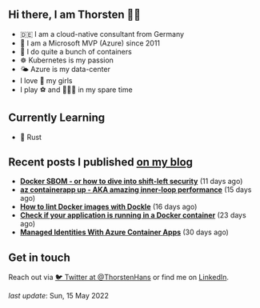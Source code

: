 ## Hi there, I am Thorsten 👋🏼

- 🇩🇪 I am a cloud-native consultant from Germany
- 🔷 I am a Microsoft MVP (Azure) since 2011
- 🐳 I do quite a bunch of containers
- ☸️ Kubernetes is my passion
- 🌤 Azure is my data-center
- I love 💞 my girls
- I play ⚽️ and 🏃🏻‍♂️ in my spare time

## Currently Learning

- 🦀 Rust

## Recent posts I published [on my blog](https://thorsten-hans.com)

- **[Docker SBOM - or how to dive into shift-left security](https://www.thorsten-hans.com/docker-sbom-dive-into-shift-left-security/)** (11 days ago)
- **[az containerapp up - AKA amazing inner-loop performance](https://www.thorsten-hans.com/az-containerapp-aka-amazing-loop-performance/)** (15 days ago)
- **[How to lint Docker images with Dockle](https://www.thorsten-hans.com/lint-docker-images-with-dockle/)** (16 days ago)
- **[Check if your application is running in a Docker container](https://www.thorsten-hans.com/check-if-application-is-running-in-docker-container/)** (23 days ago)
- **[Managed Identities With Azure Container Apps](https://www.thorsten-hans.com/managed-identities-with-azure-container-apps/)** (30 days ago)

## Get in touch

Reach out via [🐦 Twitter at @ThorstenHans](https://twitter.com/ThorstenHans) or find me on [LinkedIn](https://linkedin.com/in/ThorstenHans).

_last update_: Sun, 15 May 2022
